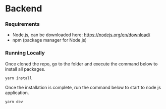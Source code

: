# Backend

### Requirements

- Node.js, can be downloaded here: https://nodejs.org/en/download/
- npm (package manager for Node.js)

### Running Locally

Once cloned the repo, go to the folder and execute the command below to install all packages.

```
yarn install
```

Once the installation is complete, run the command below to start to node js application.

```
yarn dev
```
